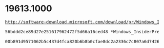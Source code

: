 # 19613.1000

<pre>
<a href="http://software-download.microsoft.com/download/pr/Windows_InsiderPreview_SDK_en-us_19613_1.iso">http://software-download.microsoft.com/download/pr/Windows_InsiderPreview_SDK_en-us_19613_1.iso</a>

56bddd2ce89d27e251617962472f5d66a16ced48 *Windows_InsiderPreview_SDK_en-us_19613_1.iso

00b891d9571062b5c437d4fca820b6b8b0cfae8dc2a2336c7c807a6d7426c8cb *Windows_InsiderPreview_SDK_en-us_19613_1.iso
</pre>
